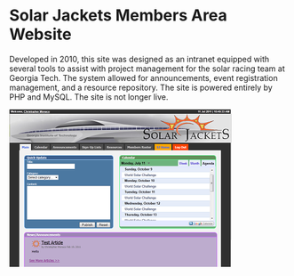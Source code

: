 # Solar Jackets Members Area Website

Developed in 2010, this site was designed as an intranet equipped with several tools to assist with project management for the solar racing team at Georgia Tech. The system allowed for announcements, event registration management, and a resource repository. The site is powered entirely by PHP and MySQL. The site is not longer live.

![site screenshot](html/_images/sjmem_screen.png)